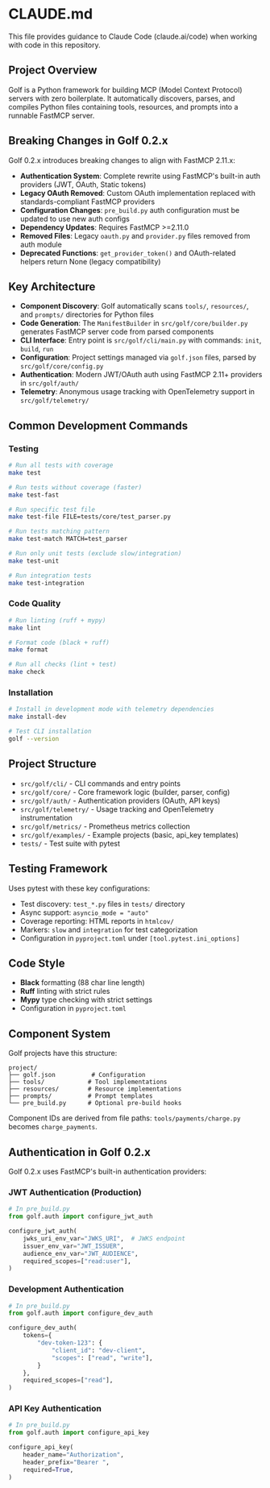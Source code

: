 # CLAUDE.md

This file provides guidance to Claude Code (claude.ai/code) when working with code in this repository.

## Project Overview

Golf is a Python framework for building MCP (Model Context Protocol) servers with zero boilerplate. It automatically discovers, parses, and compiles Python files containing tools, resources, and prompts into a runnable FastMCP server.

## Breaking Changes in Golf 0.2.x

Golf 0.2.x introduces breaking changes to align with FastMCP 2.11.x:

- **Authentication System**: Complete rewrite using FastMCP's built-in auth providers (JWT, OAuth, Static tokens)
- **Legacy OAuth Removed**: Custom OAuth implementation replaced with standards-compliant FastMCP providers  
- **Configuration Changes**: `pre_build.py` auth configuration must be updated to use new auth configs
- **Dependency Updates**: Requires FastMCP >=2.11.0
- **Removed Files**: Legacy `oauth.py` and `provider.py` files removed from auth module
- **Deprecated Functions**: `get_provider_token()` and OAuth-related helpers return None (legacy compatibility)

## Key Architecture

- **Component Discovery**: Golf automatically scans `tools/`, `resources/`, and `prompts/` directories for Python files
- **Code Generation**: The `ManifestBuilder` in `src/golf/core/builder.py` generates FastMCP server code from parsed components
- **CLI Interface**: Entry point is `src/golf/cli/main.py` with commands: `init`, `build`, `run`
- **Configuration**: Project settings managed via `golf.json` files, parsed by `src/golf/core/config.py`
- **Authentication**: Modern JWT/OAuth auth using FastMCP 2.11+ providers in `src/golf/auth/`
- **Telemetry**: Anonymous usage tracking with OpenTelemetry support in `src/golf/telemetry/`

## Common Development Commands

### Testing
```bash
# Run all tests with coverage
make test

# Run tests without coverage (faster)
make test-fast

# Run specific test file
make test-file FILE=tests/core/test_parser.py

# Run tests matching pattern
make test-match MATCH=test_parser

# Run only unit tests (exclude slow/integration)
make test-unit

# Run integration tests
make test-integration
```

### Code Quality
```bash
# Run linting (ruff + mypy)
make lint

# Format code (black + ruff)
make format

# Run all checks (lint + test)
make check
```

### Installation
```bash
# Install in development mode with telemetry dependencies
make install-dev

# Test CLI installation
golf --version
```

## Project Structure

- `src/golf/cli/` - CLI commands and entry points
- `src/golf/core/` - Core framework logic (builder, parser, config)
- `src/golf/auth/` - Authentication providers (OAuth, API keys)
- `src/golf/telemetry/` - Usage tracking and OpenTelemetry instrumentation
- `src/golf/metrics/` - Prometheus metrics collection
- `src/golf/examples/` - Example projects (basic, api_key templates)
- `tests/` - Test suite with pytest

## Testing Framework

Uses pytest with these key configurations:
- Test discovery: `test_*.py` files in `tests/` directory
- Async support: `asyncio_mode = "auto"`
- Coverage reporting: HTML reports in `htmlcov/`
- Markers: `slow` and `integration` for test categorization
- Configuration in `pyproject.toml` under `[tool.pytest.ini_options]`

## Code Style

- **Black** formatting (88 char line length)
- **Ruff** linting with strict rules
- **Mypy** type checking with strict settings
- Configuration in `pyproject.toml`

## Component System

Golf projects have this structure:
```
project/
├── golf.json          # Configuration
├── tools/            # Tool implementations
├── resources/        # Resource implementations
├── prompts/          # Prompt templates
└── pre_build.py      # Optional pre-build hooks
```

Component IDs are derived from file paths: `tools/payments/charge.py` becomes `charge_payments`.

## Authentication in Golf 0.2.x

Golf 0.2.x uses FastMCP's built-in authentication providers:

### JWT Authentication (Production)
```python
# In pre_build.py
from golf.auth import configure_jwt_auth

configure_jwt_auth(
    jwks_uri_env_var="JWKS_URI",  # JWKS endpoint
    issuer_env_var="JWT_ISSUER",
    audience_env_var="JWT_AUDIENCE", 
    required_scopes=["read:user"],
)
```

### Development Authentication
```python
# In pre_build.py
from golf.auth import configure_dev_auth

configure_dev_auth(
    tokens={
        "dev-token-123": {
            "client_id": "dev-client",
            "scopes": ["read", "write"],
        }
    },
    required_scopes=["read"],
)
```

### API Key Authentication
```python
# In pre_build.py  
from golf.auth import configure_api_key

configure_api_key(
    header_name="Authorization",
    header_prefix="Bearer ",
    required=True,
)
```